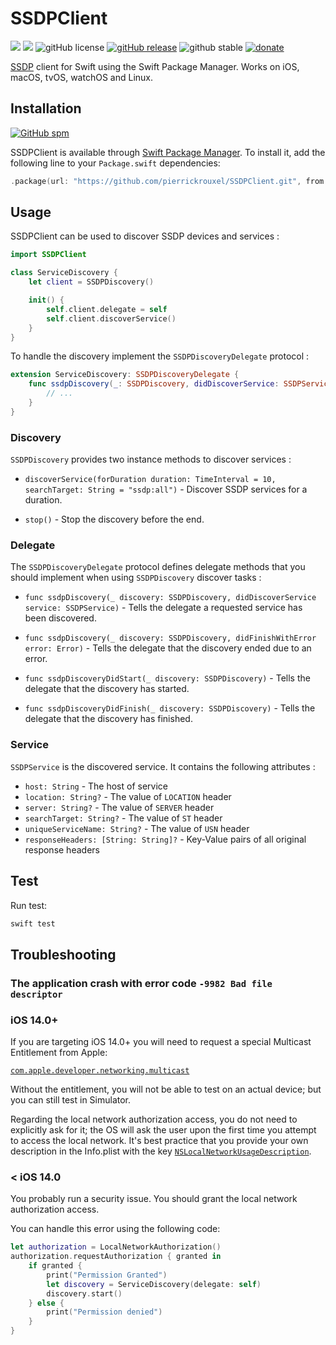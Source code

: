# SSDPClient

![](https://img.shields.io/badge/swift-5.10-orange.svg) ![](https://img.shields.io/badge/plataforms-iOS%20%7C%20macOS%20%7C%20tvOS%20%7C%20watchOS%20%7C%20linux-lightgrey.svg) ![gitHub license](https://img.shields.io/badge/license-MIT-blue.svg) [![gitHub release](https://img.shields.io/badge/version-v1.0.0-brightgreen.svg)](https://github.com/pierrickrouxel/SSDPClient/releases) ![github stable](https://img.shields.io/badge/stable-true-brightgreen.svg) [![donate](https://img.shields.io/badge/donate-buy%20me%20a%20coffee-yellow?logo=buy-me-a-coffee)](https://www.buymeacoffee.com/pierrickrouxel)

[SSDP](https://en.wikipedia.org/wiki/Simple_Service_Discovery_Protocol) client for Swift using the Swift Package Manager. Works on iOS, macOS, tvOS, watchOS and Linux.

## Installation

[![GitHub spm](https://img.shields.io/badge/spm-supported-brightgreen.svg)](https://swift.org/package-manager/)

SSDPClient is available through [Swift Package Manager](https://swift.org/package-manager/). To install it, add the following line to your `Package.swift` dependencies:

```swift
.package(url: "https://github.com/pierrickrouxel/SSDPClient.git", from: "1.0.0")
```

## Usage

SSDPClient can be used to discover SSDP devices and services :

```swift
import SSDPClient

class ServiceDiscovery {
    let client = SSDPDiscovery()

    init() {
        self.client.delegate = self
        self.client.discoverService()
    }
}
```

To handle the discovery implement the `SSDPDiscoveryDelegate` protocol :

```swift
extension ServiceDiscovery: SSDPDiscoveryDelegate {
    func ssdpDiscovery(_: SSDPDiscovery, didDiscoverService: SSDPService) {
        // ...
    }
}
```

### Discovery

`SSDPDiscovery` provides two instance methods to discover services :

- `discoverService(forDuration duration: TimeInterval = 10, searchTarget: String = "ssdp:all")` - Discover SSDP services for a duration.

- `stop()` - Stop the discovery before the end.

### Delegate

The `SSDPDiscoveryDelegate` protocol defines delegate methods that you should implement when using `SSDPDiscovery` discover tasks :

- `func ssdpDiscovery(_ discovery: SSDPDiscovery, didDiscoverService service: SSDPService)` - Tells the delegate a requested service has been discovered.

- `func ssdpDiscovery(_ discovery: SSDPDiscovery, didFinishWithError error: Error)` - Tells the delegate that the discovery ended due to an error.

- `func ssdpDiscoveryDidStart(_ discovery: SSDPDiscovery)` - Tells the delegate that the discovery has started.

- `func ssdpDiscoveryDidFinish(_ discovery: SSDPDiscovery)` - Tells the delegate that the discovery has finished.

### Service

`SSDPService` is the discovered service. It contains the following attributes :

- `host: String` - The host of service
- `location: String?` - The value of `LOCATION` header
- `server: String?` - The value of `SERVER` header
- `searchTarget: String?` - The value of `ST` header
- `uniqueServiceName: String?` - The value of `USN` header
- `responseHeaders: [String: String]?` - Key-Value pairs of all original response headers

## Test

Run test:

```swift
swift test
```

## Troubleshooting

### The application crash with error code `-9982 Bad file descriptor`

### iOS 14.0+
If you are targeting iOS 14.0+ you will need to request a special Multicast Entitlement from Apple: 

[`com.apple.developer.networking.multicast`](https://developer.apple.com/documentation/bundleresources/entitlements/com.apple.developer.networking.multicast)

Without the entitlement, you will not be able to test on an actual device; but you can still test in Simulator.

Regarding the local network authorization access, you do not need to explicitly ask for it; the OS will ask the user upon the first time you attempt to access the local network. It's best practice that you provide your own description in the Info.plist with the key [`NSLocalNetworkUsageDescription`](https://developer.apple.com/documentation/bundleresources/information-property-list/nslocalnetworkusagedescription).

### < iOS 14.0
You probably run a security issue. You should grant the local network authorization access.

You can handle this error using the following code:

```swift
let authorization = LocalNetworkAuthorization()
authorization.requestAuthorization { granted in
    if granted {
        print("Permission Granted")
        let discovery = ServiceDiscovery(delegate: self)
        discovery.start()
    } else {
        print("Permission denied")
    }
}
```
